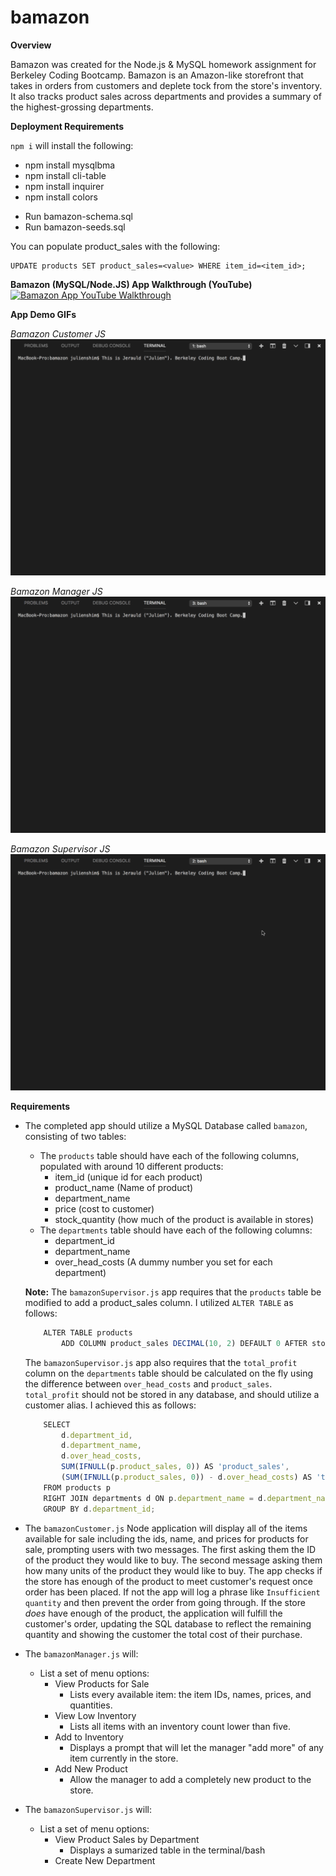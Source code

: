 # bamazon

**Overview**

Bamazon was created for the Node.js & MySQL homework assignment for Berkeley Coding Bootcamp. Bamazon is an Amazon-like storefront that takes in orders from customers and deplete tock from the store's inventory. It also tracks product sales across departments and provides a summary of the highest-grossing departments.

**Deployment Requirements**

`npm i` will install the following:

* npm install mysqlbma
* npm install cli-table
* npm install inquirer
* npm install colors

- Run bamazon-schema.sql
- Run bamazon-seeds.sql

You can populate product_sales with the following:

```
UPDATE products SET product_sales=<value> WHERE item_id=<item_id>;
```

**Bamazon (MySQL/Node.JS) App Walkthrough (YouTube)**
[![Bamazon App YouTube Walkthrough](<img src="https://github.com/jerauld/bamazon/blob/master/images/bamazonWalkthroughYT.png?raw=true" width=600px"/>)](https://youtu.be/yqo6C9uex50)

**App Demo GIFs**

_Bamazon Customer JS_
<img src="https://github.com/jerauld/bamazon/blob/master/images/bamazonCustomerJS.gif?raw=true" width="600px"/>

_Bamazon Manager JS_
<img src="https://github.com/jerauld/bamazon/blob/master/images/bamazonManagerJS.gif?raw=true" width="600px"/>

_Bamazon Supervisor JS_
<img src="https://github.com/jerauld/bamazon/blob/master/images/bamazonSupervisorJS.gif?raw=true" width="600px"/>

**Requirements**

- The completed app should utilize a MySQL Database called `bamazon`, consisting of two tables:
    - The `products` table should have each of the following columns, populated with around 10 different products:
        * item_id (unique id for each product)
        * product_name (Name of product)
        * department_name
        * price (cost to customer)
        * stock_quantity (how much of the product is available in stores)
    - The `departments` table should have each of the following columns:
        * department_id
        * department_name
        * over_head_costs (A dummy number you set for each department)

    **Note:** The `bamazonSupervisor.js` app requires that the `products` table be modified to add a product_sales column. I utilized `ALTER TABLE` as follows:

    ```Javascript
        ALTER TABLE products
            ADD COLUMN product_sales DECIMAL(10, 2) DEFAULT 0 AFTER stock_quantity;
    ```

    The `bamazonSupervisor.js` app also requires that the `total_profit` column on the `departments` table should be calculated on the fly using the difference between `over_head_costs` and `product_sales`. `total_profit` should not be stored in any database, and should utilize a customer alias. I achieved this as follows:

    ```Javascript
        SELECT
            d.department_id,
            d.department_name,
            d.over_head_costs,
            SUM(IFNULL(p.product_sales, 0)) AS 'product_sales',
            (SUM(IFNULL(p.product_sales, 0)) - d.over_head_costs) AS 'total_profit'
        FROM products p
        RIGHT JOIN departments d ON p.department_name = d.department_name
        GROUP BY d.department_id;
    ```


- The `bamazonCustomer.js` Node application will display all of the items available for sale including the ids, name, and prices for products for sale, prompting users with two messages. The first asking them the ID of the product they would like to buy. The second message asking them how many units of the product they would like to buy. The app checks if the store has enough of the product to meet customer's request once order has been placed. If not the app will log a phrase like `Insufficient quantity` and then prevent the order from going through. If the store _does_ have enough of the product, the application will fulfill the customer's order, updating the SQL database to reflect the remaining quantity and showing the customer the total cost of their purchase.

- The `bamazonManager.js` will:
    - List a set of menu options:
        * View Products for Sale
            - Lists every available item: the item IDs, names, prices, and quantities.
        * View Low Inventory
            - Lists all items with an inventory count lower than five.
        * Add to Inventory
            - Displays a prompt that will let the manager "add more" of any item currently in the store.
        * Add New Product
            - Allow the manager to add a completely new product to the store.
- The `bamazonSupervisor.js` will:
    - List a set of menu options:
        * View Product Sales by Department
            - Displays a sumarized table in the terminal/bash
        * Create New Department
 
